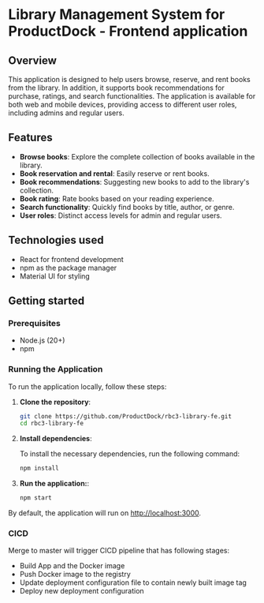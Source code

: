 # Library Management System for ProductDock - Frontend application

## Overview

This application is designed to help users browse, reserve, and rent books from the library. In addition, it supports book recommendations for purchase, ratings, and search functionalities. The application is available for both web and mobile devices, providing access to different user roles, including admins and regular users.

## Features

- **Browse books**: Explore the complete collection of books available in the library.
- **Book reservation and rental**: Easily reserve or rent books.
- **Book recommendations**: Suggesting new books to add to the library's collection.
- **Book rating**: Rate books based on your reading experience.
- **Search functionality**: Quickly find books by title, author, or genre.
- **User roles**: Distinct access levels for admin and regular users.


## Technologies used
- React for frontend development
- npm as the package manager
- Material UI for styling

## Getting started

### Prerequisites
- Node.js (20+)
- npm

### Running the Application
To run the application locally, follow these steps:

1. **Clone the repository**:
   ```bash
   git clone https://github.com/ProductDock/rbc3-library-fe.git
   cd rbc3-library-fe
   ```

2. **Install dependencies**:

    To install the necessary dependencies, run the following command:
    ```bash
    npm install
    ```

3. **Run the application:**:
    ```bash
    npm start
    ```
   

By default, the application will run on [http://localhost:3000](http://localhost:3000).

### CICD
Merge to master will trigger CICD pipeline that has following stages:
- Build App and the Docker image
- Push Docker image to the registry
- Update deployment configuration file to contain newly built image tag
- Deploy new deployment configuration
